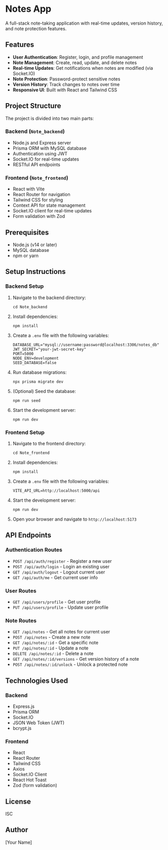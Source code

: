 # Notes App

A full-stack note-taking application with real-time updates, version history, and note protection features.

## Features

- **User Authentication**: Register, login, and profile management
- **Note Management**: Create, read, update, and delete notes
- **Real-time Updates**: Get notifications when notes are modified (via Socket.IO)
- **Note Protection**: Password-protect sensitive notes
- **Version History**: Track changes to notes over time
- **Responsive UI**: Built with React and Tailwind CSS

## Project Structure

The project is divided into two main parts:

### Backend (`Note_backend`)

- Node.js and Express server
- Prisma ORM with MySQL database
- Authentication using JWT
- Socket.IO for real-time updates
- RESTful API endpoints

### Frontend (`Note_frontend`)

- React with Vite
- React Router for navigation
- Tailwind CSS for styling
- Context API for state management
- Socket.IO client for real-time updates
- Form validation with Zod

## Prerequisites

- Node.js (v14 or later)
- MySQL database
- npm or yarn

## Setup Instructions

### Backend Setup

1. Navigate to the backend directory:
   ```
   cd Note_backend
   ```

2. Install dependencies:
   ```
   npm install
   ```

3. Create a `.env` file with the following variables:
   ```
   DATABASE_URL="mysql://username:password@localhost:3306/notes_db"
   JWT_SECRET="your-jwt-secret-key"
   PORT=5000
   NODE_ENV=development
   SEED_DATABASE=false
   ```

4. Run database migrations:
   ```
   npx prisma migrate dev
   ```

5. (Optional) Seed the database:
   ```
   npm run seed
   ```

6. Start the development server:
   ```
   npm run dev
   ```

### Frontend Setup

1. Navigate to the frontend directory:
   ```
   cd Note_frontend
   ```

2. Install dependencies:
   ```
   npm install
   ```

3. Create a `.env` file with the following variables:
   ```
   VITE_API_URL=http://localhost:5000/api
   ```

4. Start the development server:
   ```
   npm run dev
   ```

5. Open your browser and navigate to `http://localhost:5173`

## API Endpoints

### Authentication Routes
- `POST /api/auth/register` - Register a new user
- `POST /api/auth/login` - Login an existing user
- `GET /api/auth/logout` - Logout current user
- `GET /api/auth/me` - Get current user info

### User Routes
- `GET /api/users/profile` - Get user profile
- `PUT /api/users/profile` - Update user profile

### Note Routes
- `GET /api/notes` - Get all notes for current user
- `POST /api/notes` - Create a new note
- `GET /api/notes/:id` - Get a specific note
- `PUT /api/notes/:id` - Update a note
- `DELETE /api/notes/:id` - Delete a note
- `GET /api/notes/:id/versions` - Get version history of a note
- `POST /api/notes/:id/unlock` - Unlock a protected note

## Technologies Used

### Backend
- Express.js
- Prisma ORM
- Socket.IO
- JSON Web Token (JWT)
- bcrypt.js

### Frontend
- React
- React Router
- Tailwind CSS
- Axios
- Socket.IO Client
- React Hot Toast
- Zod (form validation)

## License

ISC

## Author

[Your Name] 
